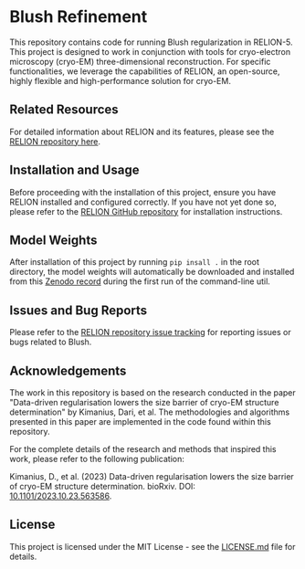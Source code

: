 # Blush Refinement

This repository contains code for running Blush regularization in RELION-5. 
This project is designed to work in conjunction with tools for cryo-electron microscopy (cryo-EM) three-dimensional reconstruction. 
For specific functionalities, we leverage the capabilities of RELION, an open-source, highly flexible and high-performance solution for cryo-EM.

## Related Resources

For detailed information about RELION and its features, please see the [RELION repository here](https://github.com/3dem/relion).

## Installation and Usage

Before proceeding with the installation of this project, ensure you have RELION installed and configured correctly. 
If you have not yet done so, please refer to the [RELION GitHub repository](https://github.com/3dem/relion) for installation instructions.

## Model Weights

After installation of this project by running `pip insall .` in the root directory, the model weights will automatically be 
downloaded and installed from this [Zenodo record](https://zenodo.org/records/10072731) during the first run of the command-line util. 

## Issues and Bug Reports

Please refer to the [RELION repository issue tracking](https://github.com/3dem/relion/issues) for reporting issues or bugs related to Blush.

## Acknowledgements

The work in this repository is based on the research conducted in the paper 
"Data-driven regularisation lowers the size barrier of cryo-EM structure determination" by Kimanius, Dari, et al. 
The methodologies and algorithms presented in this paper are implemented in the code found within this repository. 

For the complete details of the research and methods that inspired this work, please refer to the following publication:

Kimanius, D., et al. (2023) Data-driven regularisation lowers the size barrier of cryo-EM structure determination. bioRxiv. 
DOI: [10.1101/2023.10.23.563586](https://doi.org/10.1101/2023.10.23.563586).


## License

This project is licensed under the MIT License - see the [LICENSE.md](LICENSE.md) file for details.
